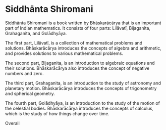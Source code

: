# Siddhānta Shiromani

Siddhānta Shiromani is a book written by Bhāskarācārya that is an important part of Indian mathematics. It consists of four parts: Lilāvatī, Bijaganita, Grahaganita, and Golādhyāya.

The first part, Lilāvatī, is a collection of mathematical problems and solutions. Bhāskarācārya introduces the concepts of algebra and arithmetic, and provides solutions to various mathematical problems.

The second part, Bijaganita, is an introduction to algebraic equations and their solutions. Bhāskarācārya also introduces the concept of negative numbers and zero.

The third part, Grahaganita, is an introduction to the study of astronomy and planetary motion. Bhāskarācārya introduces the concepts of trigonometry and spherical geometry.

The fourth part, Golādhyāya, is an introduction to the study of the motion of the celestial bodies. Bhāskarācārya introduces the concepts of calculus, which is the study of how things change over time.

Overall
